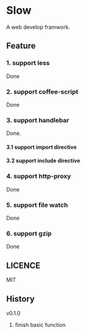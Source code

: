 Slow
==============
A web develop framwork.

## Feature

### 1. support less

Done

### 2. support coffee-script
 
Done

### 3. support handlebar
Done.

#### 3.1 support import directive

#### 3.2 support include directive

### 4. support http-proxy

Done

### 5. support file watch

Done

### 6. support gzip

Done


## LICENCE

  MIT

## History

v0.1.0

1. finish basic function